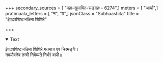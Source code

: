 +++
secondary_sources = [ "महा-सुभाषित-सङ्ग्रहः - 6274",]
meters = [ "आर्या",]
pratimaala_letters = [ "न", "प",]
jsonClass = "Subhaashita"
title = "ईषदवशिष्टजडिमा शिशिरे"

+++

<details open><summary>Text</summary>

ईषदवशिष्टजडिमा शिशिरे गतमात्र एव चिरमङ्गैः।  
नवयौवनेव तन्वी निषेव्यते निर्भरं वापी॥
</details>
